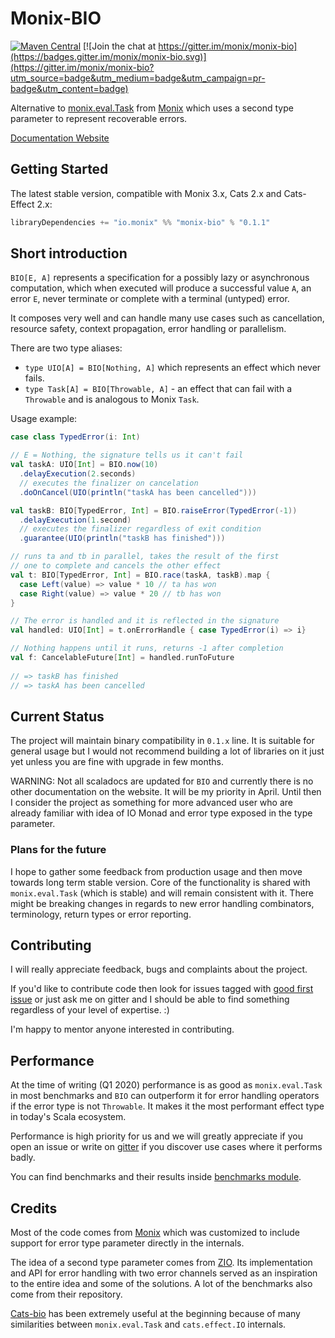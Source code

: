 # Monix-BIO

[![Maven Central](https://img.shields.io/maven-central/v/io.monix/monix-bio_2.12.svg)](https://search.maven.org/search?q=g:io.monix%20AND%20a:monix-bio_2.12)
[![Join the chat at https://gitter.im/monix/monix-bio](https://badges.gitter.im/monix/monix-bio.svg)](https://gitter.im/monix/monix-bio?utm_source=badge&utm_medium=badge&utm_campaign=pr-badge&utm_content=badge)

Alternative to [monix.eval.Task](https://monix.io/api/3.1/monix/eval/Task.html) from [Monix](https://github.com/monix/monix) which uses a second type parameter to represent recoverable errors.

[Documentation Website](https://monix.github.io/monix-bio/)

## Getting Started

The latest stable version, compatible with Monix 3.x, Cats 2.x and Cats-Effect 2.x:

```scala
libraryDependencies += "io.monix" %% "monix-bio" % "0.1.1"
```

## Short introduction

`BIO[E, A]` represents a specification for a possibly lazy or asynchronous computation, which when executed will produce
a successful value `A`, an error `E`, never terminate or complete with a terminal (untyped) error.

It composes very well and can handle many use cases such as cancellation, resource safety, context propagation, error handling or parallelism.

There are two type aliases:
- `type UIO[A] = BIO[Nothing, A]` which represents an effect which never fails.
- `type Task[A] = BIO[Throwable, A]` - an effect that can fail with a `Throwable` and is analogous to Monix `Task`.

Usage example:

```scala 
case class TypedError(i: Int)

// E = Nothing, the signature tells us it can't fail
val taskA: UIO[Int] = BIO.now(10)
  .delayExecution(2.seconds)
  // executes the finalizer on cancelation
  .doOnCancel(UIO(println("taskA has been cancelled")))

val taskB: BIO[TypedError, Int] = BIO.raiseError(TypedError(-1))
  .delayExecution(1.second)
  // executes the finalizer regardless of exit condition
  .guarantee(UIO(println("taskB has finished")))

// runs ta and tb in parallel, takes the result of the first
// one to complete and cancels the other effect
val t: BIO[TypedError, Int] = BIO.race(taskA, taskB).map {
  case Left(value) => value * 10 // ta has won
  case Right(value) => value * 20 // tb has won
}

// The error is handled and it is reflected in the signature
val handled: UIO[Int] = t.onErrorHandle { case TypedError(i) => i}

// Nothing happens until it runs, returns -1 after completion
val f: CancelableFuture[Int] = handled.runToFuture
    
// => taskB has finished
// => taskA has been cancelled
```

## Current Status

The project will maintain binary compatibility in `0.1.x` line. 
It is suitable for general usage but I would not recommend building a lot of libraries on it just yet unless you are fine with upgrade in few months.

WARNING: Not all scaladocs are updated for `BIO` and currently there is no other documentation on the website. 
It will be my priority in April.
Until then I consider the project as something for more advanced user who are already familiar with idea of IO Monad and error type exposed in the type parameter.

### Plans for the future

I hope to gather some feedback from production usage and then move towards long term stable version.
Core of the functionality is shared with `monix.eval.Task` (which is stable) and will remain consistent with it. 
There might be breaking changes in regards to new error handling combinators, terminology, return types or error reporting.

## Contributing

I will really appreciate feedback, bugs and complaints about the project.

If you'd like to contribute code then look for issues tagged with [good first issue](https://github.com/monix/monix-bio/issues?q=is%3Aopen+is%3Aissue+label%3A%22good+first+issue%22)
or just ask me on gitter and I should be able to find something regardless of your level of expertise. :)

I'm happy to mentor anyone interested in contributing.

## Performance

At the time of writing (Q1 2020) performance is as good as `monix.eval.Task` in most benchmarks and `BIO` can outperform it for error handling operators if the error type is not `Throwable`.
It makes it the most performant effect type in today's Scala ecosystem.

Performance is high priority for us and we will greatly appreciate if you open an issue or write on [gitter](https://gitter.im/monix/monix) if you discover use cases where it performs badly.

You can find benchmarks and their results inside [benchmarks module](benchmarks).

## Credits

Most of the code comes from [Monix](https://github.com/monix/monix) which was customized to include support for error type parameter directly in the internals.

The idea of a second type parameter comes from [ZIO](https://github.com/zio/zio). Its implementation and API for error handling with two error channels served as an inspiration to the entire idea and some of the solutions. A lot of the benchmarks also come from their repository.

[Cats-bio](https://github.com/LukaJCB/cats-bio) has been extremely useful at the beginning because of many similarities between `monix.eval.Task` and `cats.effect.IO` internals.
